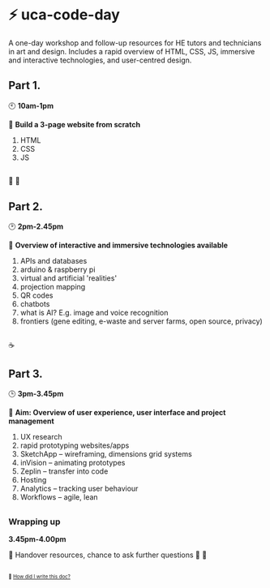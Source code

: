 #  :zap: uca-code-day #
A one-day workshop and follow-up resources for HE tutors and technicians in art and design. Includes a rapid overview of HTML, CSS, JS, immersive and interactive technologies, and user-centred design.

## Part 1. ##
:clock10: **10am-1pm**

:key: **Build a 3-page website from scratch**

1. HTML
2. CSS
3. JS

##
:fork_and_knife: :stew:
##

## Part 2. ##
:clock2: **2pm-2.45pm**

:key: **Overview of interactive and immersive technologies available**

1. APIs and databases
2. arduino & raspberry pi 
3. virtual and artificial 'realities'
4. projection mapping
5. QR codes
6. chatbots
7. what is AI? E.g. image and voice recognition
8. frontiers (gene editing, e-waste and server farms, open source, privacy)

##
:coffee:
##

## Part 3. ##
:clock3: **3pm-3.45pm**

:key: **Aim: Overview of user experience, user interface and project management** 

1. UX research
2. rapid prototyping websites/apps 
3. SketchApp – wireframing, dimensions grid systems 
5. inVision – animating prototypes
6. Zeplin – transfer into code
7. Hosting 
7. Analytics – tracking user behaviour
8. Workflows – agile, lean

##

### Wrapping up ### 
**3.45pm-4.00pm**

:key: Handover resources, chance to ask further questions :raising_hand: :speech_balloon:


##

<sub><sup>:link: [How did I write this doc?](https://www.markdowntutorial.com/lesson/1/)<sub><sup>

